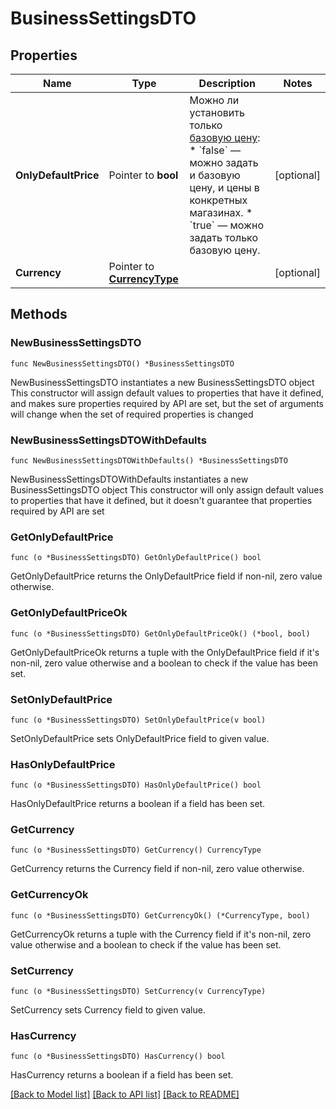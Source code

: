 # BusinessSettingsDTO

## Properties

Name | Type | Description | Notes
------------ | ------------- | ------------- | -------------
**OnlyDefaultPrice** | Pointer to **bool** | Можно ли установить только [базовую цену](*rule): * &#x60;false&#x60; — можно задать и базовую цену, и цены в конкретных магазинах. * &#x60;true&#x60; — можно задать только базовую цену.  | [optional] 
**Currency** | Pointer to [**CurrencyType**](CurrencyType.md) |  | [optional] 

## Methods

### NewBusinessSettingsDTO

`func NewBusinessSettingsDTO() *BusinessSettingsDTO`

NewBusinessSettingsDTO instantiates a new BusinessSettingsDTO object
This constructor will assign default values to properties that have it defined,
and makes sure properties required by API are set, but the set of arguments
will change when the set of required properties is changed

### NewBusinessSettingsDTOWithDefaults

`func NewBusinessSettingsDTOWithDefaults() *BusinessSettingsDTO`

NewBusinessSettingsDTOWithDefaults instantiates a new BusinessSettingsDTO object
This constructor will only assign default values to properties that have it defined,
but it doesn't guarantee that properties required by API are set

### GetOnlyDefaultPrice

`func (o *BusinessSettingsDTO) GetOnlyDefaultPrice() bool`

GetOnlyDefaultPrice returns the OnlyDefaultPrice field if non-nil, zero value otherwise.

### GetOnlyDefaultPriceOk

`func (o *BusinessSettingsDTO) GetOnlyDefaultPriceOk() (*bool, bool)`

GetOnlyDefaultPriceOk returns a tuple with the OnlyDefaultPrice field if it's non-nil, zero value otherwise
and a boolean to check if the value has been set.

### SetOnlyDefaultPrice

`func (o *BusinessSettingsDTO) SetOnlyDefaultPrice(v bool)`

SetOnlyDefaultPrice sets OnlyDefaultPrice field to given value.

### HasOnlyDefaultPrice

`func (o *BusinessSettingsDTO) HasOnlyDefaultPrice() bool`

HasOnlyDefaultPrice returns a boolean if a field has been set.

### GetCurrency

`func (o *BusinessSettingsDTO) GetCurrency() CurrencyType`

GetCurrency returns the Currency field if non-nil, zero value otherwise.

### GetCurrencyOk

`func (o *BusinessSettingsDTO) GetCurrencyOk() (*CurrencyType, bool)`

GetCurrencyOk returns a tuple with the Currency field if it's non-nil, zero value otherwise
and a boolean to check if the value has been set.

### SetCurrency

`func (o *BusinessSettingsDTO) SetCurrency(v CurrencyType)`

SetCurrency sets Currency field to given value.

### HasCurrency

`func (o *BusinessSettingsDTO) HasCurrency() bool`

HasCurrency returns a boolean if a field has been set.


[[Back to Model list]](../README.md#documentation-for-models) [[Back to API list]](../README.md#documentation-for-api-endpoints) [[Back to README]](../README.md)


